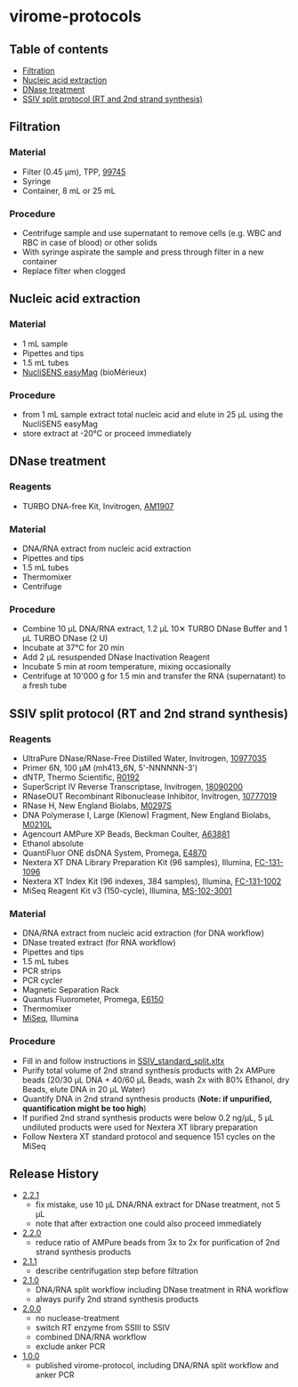 # virome-protocols

## Table of contents

* [Filtration](#filtration)
* [Nucleic acid extraction](#nucleic-acid-extraction)
* [DNase treatment](#dnase-treatment)
* [SSIV split protocol (RT and 2nd strand synthesis)](#ssiv-split-protocol-rt-and-2nd-strand-synthesis)

## Filtration
### Material
* Filter (0.45 µm), TPP, [99745](http://www.tpp.ch/page/produkte/12_filtration_spritzenfilter.php?lang=DE)
* Syringe
* Container, 8 mL or 25 mL

### Procedure
* Centrifuge sample and use supernatant to remove cells (e.g. WBC and RBC in case of blood) or other solids
* With syringe aspirate the sample and press through filter in a new container
* Replace filter when clogged

## Nucleic acid extraction
### Material
* 1 mL sample
* Pipettes and tips
* 1.5 mL tubes
* [NucliSENS easyMag](http://www.biomerieux-usa.com/clinical/nuclisens-easymag) (bioMérieux)

### Procedure
* from 1 mL sample extract total nucleic acid and elute in 25 µL using the NucliSENS easyMag
* store extract at -20°C or proceed immediately

## DNase treatment
### Reagents
* TURBO DNA-free Kit, Invitrogen, [AM1907](https://www.thermofisher.com/order/catalog/product/AM1907)

### Material
* DNA/RNA extract from nucleic acid extraction
* Pipettes and tips
* 1.5 mL tubes
* Thermomixer
* Centrifuge

### Procedure
* Combine 10 µL DNA/RNA extract, 1.2 µL 10✕ TURBO DNase Buffer and 1 µL TURBO DNase (2 U)
* Incubate at 37°C for 20 min
* Add 2 µL resuspended DNase Inactivation Reagent
* Incubate 5 min at room temperature, mixing occasionally
* Centrifuge at 10'000 g for 1.5 min and transfer the RNA (supernatant) to a fresh tube

## SSIV split protocol (RT and 2nd strand synthesis)
### Reagents
* UltraPure DNase/RNase-Free Distilled Water, Invitrogen, [10977035](https://www.thermofisher.com/order/catalog/product/10977035)
* Primer 6N, 100 µM (mh413_6N, 5'-NNNNNN-3')
* dNTP, Thermo Scientific, [R0192](https://www.thermofisher.com/order/catalog/product/R0192)
* SuperScript IV Reverse Transcriptase, Invitrogen, [18090200](https://www.thermofisher.com/order/catalog/product/18090200?SID=srch-hj-18090200)
* RNaseOUT Recombinant Ribonuclease Inhibitor, Invitrogen, [10777019](https://www.thermofisher.com/order/catalog/product/10777019)
* RNase H, New England Biolabs, [M0297S](https://www.neb.com/products/m0297-rnase-h#Product%20Information)
* DNA Polymerase I, Large (Klenow) Fragment, New England Biolabs, [M0210L](https://www.neb.com/products/m0210-dna-polymerase-i-large-klenow-fragment)
* Agencourt AMPure XP Beads, Beckman Coulter, [A63881](https://www.beckman.com/reagents/genomic/purification-and-cleanup/pcr)
* Ethanol absolute
* QuantiFluor ONE dsDNA System, Promega, [E4870](https://ch.promega.com/products/dna-purification-quantitation/dna-and-rna-quantitation/quantifluor-one-dsdna-system/?catNum=E4870)
* Nextera XT DNA Library Preparation Kit (96 samples), Illumina, [FC-131-1096](https://emea.illumina.com/products/by-type/sequencing-kits/library-prep-kits/nextera-xt-dna.html?langsel=/ch/)
* Nextera XT Index Kit (96 indexes, 384 samples), Illumina, [FC-131-1002](https://emea.illumina.com/products/by-type/sequencing-kits/library-prep-kits/nextera-xt-dna.html?langsel=/ch/)
* MiSeq Reagent Kit v3 (150-cycle), Illumina, [MS-102-3001](https://emea.illumina.com/products/by-type/sequencing-kits/cluster-gen-sequencing-reagents/miseq-reagent-kit-v3.html?langsel=/ch/)

### Material
* DNA/RNA extract from nucleic acid extraction (for DNA workflow)
* DNase treated extract (for RNA workflow)
* Pipettes and tips
* 1.5 mL tubes
* PCR strips
* PCR cycler
* Magnetic Separation Rack
* Quantus Fluorometer, Promega, [E6150](https://ch.promega.com/products/fluorometers-luminometers-multimode-readers/fluorometers/quantus-fluorometer/?catNum=E6150)
* Thermomixer
* [MiSeq](https://emea.illumina.com/systems/sequencing-platforms/miseq.html?langsel=/ch/), Illumina

### Procedure
* Fill in and follow instructions in [SSIV_standard_split.xltx](SSIV_standard_split.xltx)
* Purify total volume of 2nd strand synthesis products with 2x AMPure beads (20/30 µL DNA + 40/60 µL Beads, wash 2x with 80% Ethanol, dry Beads, elute DNA in 20 µL Water)
* Quantify DNA in 2nd strand synthesis products (**Note: if unpurified, quantification might be too high**)
* If purified 2nd strand synthesis products were below 0.2 ng/µL, 5 µL undiluted products were used for Nextera XT library preparation
* Follow Nextera XT standard protocol and sequence 151 cycles on the MiSeq

## Release History
* [2.2.1](https://github.com/medvir/virome-protocols/releases/tag/v2.2.1)
    * fix mistake, use 10 µL DNA/RNA extract for DNase treatment, not 5 µL
    * note that after extraction one could also proceed immediately
* [2.2.0](https://github.com/medvir/virome-protocols/releases/tag/v2.2.0)
    * reduce ratio of AMPure beads from 3x to 2x for purification of 2nd strand synthesis products
* [2.1.1](https://github.com/medvir/virome-protocols/releases/tag/v2.1.1)
    * describe centrifugation step before filtration
* [2.1.0](https://github.com/medvir/virome-protocols/releases/tag/v2.1.0)
    * DNA/RNA split workflow including DNase treatment in RNA workflow
    * always purify 2nd strand synthesis products
* [2.0.0](https://github.com/medvir/virome-protocols/releases/tag/v2.0.0)
    * no nuclease-treatment
    * switch RT enzyme from SSIII to SSIV
    * combined DNA/RNA workflow
    * exclude anker PCR
* [1.0.0](https://github.com/medvir/virome-protocols/releases/tag/v1.0.0)
    * published virome-protocol, including DNA/RNA split workflow and anker PCR
